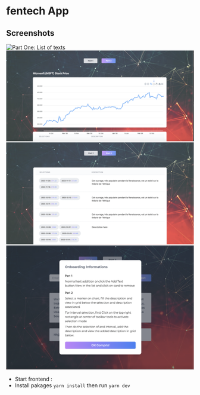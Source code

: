
# fentech App

## Screenshots

![Part One: List of texts](screenshots/photo1.png)
![Part Two: Chart](screenshots/photo2.png)
![Part Two: Grid of Selection with description](screenshots/photo3.png)
![Onboarding Modal](screenshots/photo4.png)

- Start frontend :
- Install pakages `yarn install`  then run  `yarn dev`
